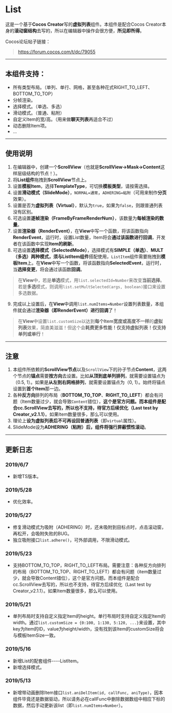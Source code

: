 # List

这是一个基于**Cocos Creator**写的**虚拟列表**组件。本组件是配合Cocos Creator本身的**滚动窗结构**去写的，所以在编辑器中操作会很方便，**所见即所得**。

Cocos论坛帖子链接：

> https://forum.cocos.com/t/dc/79055

--------------------------------------------------------------------------------

## 本组件支持：

- 所有类型布局。（单列、单行、网格，甚至各种花式RIGHT_TO_LEFT、BOTTOM_TO_TOP）
- 分帧渲染。
- 选择模式。（单选、多选）
- 滑动模式。（普通、粘附）
- 自定义Item的宽/高。（用来做**聊天列表**再适合不过）
- 动态删除Item项。
- ...

--------------------------------------------------------------------------------

## 使用说明

1. 在编辑器中，创建一个**ScrollView**（也就是**ScrollView->Mask->Content**这样层级结构的节点！）。
2. 将**List组件**拖拽到**ScrollView**节点上。
3. 设置**模板Item**，选择**TemplateType**，可切换**模板类型**，请按需选择。
4. 设置**滑动模式（SlideMode）**，`NORMAL=通常`，`ADHERING=粘附`（可用来制作**分页**效果）。
5. 设置是否为**虚拟列表（Virtual）**，默认为`true`，如果为`false`，则跟普通列表没有区别。
6. 可选设置**逐帧渲染（FrameByFrameRenderNum）**，该数量为**每帧渲染的数量**。
7. 设置**渲染器（RenderEvent）**，在**View**中写一个函数，将该函数指向**RenderEvent**，运行时，设置List数量，Item将会**通过该函数进行回调**，开发者在该函数中实现**Item的刷新**。
8. 可选设置**选择模式（SelectedMode）**，选择模式有**SIMPLE（单选）**、**MULT（多选）**两种模式，须与**ListItem组件**搭配使用，`ListItem`组件需要拖拽到**模板Item**上。在**View**中写一个函数，将该函数指向**SelectedEvent**，运行时，当**选择变更**，将会通过该函数**回调**。

  > 在**View**中，若是**单选**模式，用`list.selectedId=Number`来改变**当前选择**。若是**多选**模式，则调用`list.setMultSelected(args, boolean)`接口来设置多选数据。

9. 完成以上设置后，在**View**中调用`list.numItems=Number`设置列表数量，本组件就会通过**渲染器（即RenderEvent）**进行**回调**了！

> 在**View**中设置`list.customSize`以达到**每个Item宽度或高度不一样**的**虚拟列表**效果，简直美滋滋！但这个会**耗费更多性能！仅支持虚拟列表！仅支持单列或单行**！

--------------------------------------------------------------------------------

## 注意

1. 本组件所依赖的**ScrollView节点**以及`ScrollView`下的孙子节点**Content**，这两个节点的**锚点**需要**按方向**去设置。比如**从顶到底单列排列**，就需要设置锚点为（0.5, 1）。如果是**从左到右网格排列**，就需要设置锚点为（0, 1）。始终将锚点设置到**首个Item**那一边。
2. 各种**反方向**排列的布局（**BOTTOM_TO_TOP**、**RIGHT_TO_LEFT**）都会有问题（Item数量过少，就会导致`Content`错位），**这个是官方问题。而本组件是配合cc.ScrollView去写的，所以也不支持，待官方后续优化（Last test by Creator_v2.1.1）**。如果Item数量很多，那么可以使用。
3. 理论上**设为虚拟列表后不可再设回普通列表**（即`virtual`属性）。
4. SlideMode设为**ADHERING（粘附）**后，组件将**强行屏蔽惯性滚动**。

--------------------------------------------------------------------------------

## 更新日志

### 2019/6/7

- 新增TS版本。

### 2019/5/28

- 优化效率。

### 2019/5/27

- 修复滑动模式为吸附（ADHERING）时，还未吸附到目标点时，点击滚动窗，再松开，会吸附失败的BUG。
- 独立吸附接口`list.adhere()`，可外部调用，不限滑动模式。

### 2019/5/23

- 支持BOTTOM_TO_TOP，RIGHT_TO_LEFT布局。需要注意：各种反方向排列的布局（BOTTOM_TO_TOP、RIGHT_TO_LEFT）都会有问题（item数量过少，就会导致Content错位），这个是官方问题。而本组件是配合cc.ScrollView去写的，所以也不支持，待官方后续优化（Last test by Creator_v2.1.1）。如果Item数量很多，那么可以使用。

### 2019/5/21

- 单列布局时支持自定义指定Item的height。单行布局时支持自定义指定Item的width。通过`list.customSize = {0:100, 1:130, 5:120, ...}`来设置，其中key为Item的ID，value为height/width，没有找到该Item的customSize将会与模板ItemSize一致。

### 2019/5/16

- 新增List的配套组件----ListItem。
- 新增选择模式。

### 2019/5/13

- 新增带动画删除Item接口`list.aniDelItem(id, callFunc, aniType)`，因本组件毕竟还是数据驱动，所以请务必在callFunc中删除数据数组中相应下标的数据，然后手动更新该list（即`list.numItems=Number`）。
